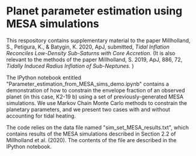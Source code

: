 Planet parameter estimation using MESA simulations
===============================================================

This respository contains supplementary material to the paper Millholland, S., Petigura, K., \& Batygin, K. 2020, ApJ, submitted, <i> Tidal Inflation Reconciles Low-Density Sub-Saturns with Core Accretion. </i> (It is also relevant to the methods of the paper Millholland, S. 2019, ApJ, 886, 72, <i> Tidally Induced Radius Inflation of Sub-Neptunes. </i>)

The IPython notebook entitled "Parameter_estimation_from_MESA_sims_demo.ipynb" contains a demonstration of how to constrain the envelope fraction of an observed planet (in this case, K2-19 b) using a set of previously-generated MESA simulations. We use Markov Chain Monte Carlo methods to constrain the planetary parameters, and we present two cases with and without accounting for tidal heating. 

The code relies on the data file named "sim_set_MESA_results.txt", which contains results of the MESA simulations described in Section 2.2 of Millholland et al. (2020). The contents of the file are described in the IPython notebook.  <br />

